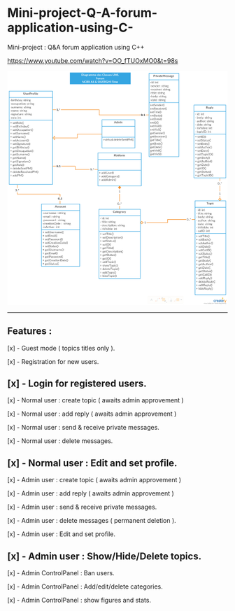 # Mini-project-Q-A-forum-application-using-C-
Mini-project : Q&amp;A forum application using C++

https://www.youtube.com/watch?v=OO_fTUOxMO0&t=98s



![](img/Diagramme%20des%20classes.png)


------------------
Features :
----------
[x] - Guest mode ( topics titles only ).

[x] - Registration for new users.

[x] - Login for registered users.
---------------------------------
[x] - Normal user : create topic ( awaits admin approvement )

[x] - Normal user : add reply ( awaits admin approvement )

[x] - Normal user : send & receive private messages.

[x] - Normal user : delete messages.

[x] - Normal user : Edit and set profile.
-----------------------------------------
[x] - Admin user : create topic ( awaits admin approvement )

[x] - Admin user : add reply ( awaits admin approvement )

[x] - Admin user : send & receive private messages.

[x] - Admin user : delete messages ( permanent deletion ).

[x] - Admin user : Edit and set profile.

[x] - Admin user : Show/Hide/Delete topics.
---------------------------------------
[x] - Admin ControlPanel : Ban users.

[x] - Admin ControlPanel : Add/edit/delete categories.

[x] - Admin ControlPanel : show figures and stats.


